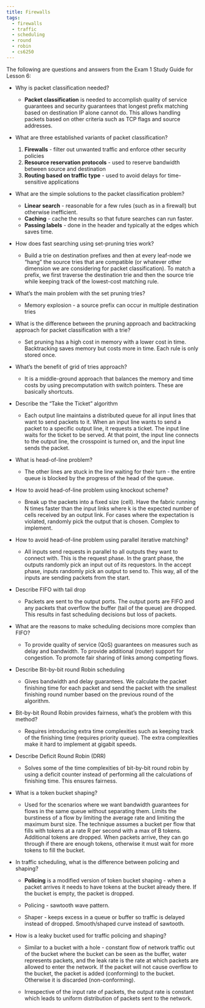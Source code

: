 ```yaml
---
title: Firewalls
tags:
  - firewalls
  - traffic
  - scheduling
  - round
  - robin
  - cs6250
---
```


The following are questions and answers from the Exam 1 Study Guide for Lesson 6:

- Why is packet classification needed?

  - **Packet classification** is needed to accomplish quality of service guarantees and security
    guarantees that longest prefix matching based on destination IP alone cannot do. This allows
    handling packets based on other criteria such as TCP flags and source addresses.

- What are three established variants of packet classification?

  1. **Firewalls** - filter out unwanted traffic and enforce other security policies
  2. **Resource reservation protocols** - used to reserve bandwidth between source and destination
  3. **Routing based on traffic type** - used to avoid delays for time-sensitive applications

- What are the simple solutions to the packet classification problem?

  - **Linear search** - reasonable for a few rules (such as in a firewall) but otherwise
    inefficient.
  - **Caching** - cache the results so that future searches can run faster.
  - **Passing labels** - done in the header and typically at the edges which saves time.

- How does fast searching using set-pruning tries work?

  - Build a trie on destination prefixes and then at every leaf-node we “hang” the source tries that
    are compatible (or whatever other dimension we are considering for packet classification). To
    match a prefix, we first traverse the destination trie and then the source trie while keeping
    track of the lowest-cost matching rule.

- What’s the main problem with the set pruning tries?

  - Memory explosion - a source prefix can occur in multiple destination tries

- What is the difference between the pruning approach and backtracking approach for packet
  classification with a trie?

  - Set pruning has a high cost in memory with a lower cost in time. Backtracking saves memory but
    costs more in time. Each rule is only stored once.

- What’s the benefit of grid of tries approach?

  - It is a middle-ground approach that balances the memory and time costs by using precomputation
    with switch pointers. These are basically shortcuts.

- Describe the “Take the Ticket” algorithm

  - Each output line maintains a distributed queue for all input lines that want to send packets to
    it. When an input line wants to send a packet to a specific output line, it requests a ticket.
    The input line waits for the ticket to be served. At that point, the input line connects to the
    output line, the crosspoint is turned on, and the input line sends the packet.

- What is head-of-line problem?

  - The other lines are stuck in the line waiting for their turn - the entire queue is blocked by
    the progress of the head of the queue.

- How to avoid head-of-line problem using knockout scheme?

  - Break up the packets into a fixed size (cell). Have the fabric running N times faster than the
    input links where k is the expected number of cells received by an output link. For cases where
    the expectation is violated, randomly pick the output that is chosen. Complex to implement.

- How to avoid head-of-line problem using parallel iterative matching?

  - All inputs send requests in parallel to all outputs they want to connect with. This is the
    request phase. In the grant phase, the outputs randomly pick an input out of its requestors. In
    the accept phase, inputs randomly pick an output to send to. This way, all of the inputs are
    sending packets from the start.

- Describe FIFO with tail drop

  - Packets are sent to the output ports. The output ports are FIFO and any packets that overflow
    the buffer (tail of the queue) are dropped. This results in fast scheduling decisions but loss
    of packets.

- What are the reasons to make scheduling decisions more complex than FIFO?

  - To provide quality of service (QoS) guarantees on measures such as delay and bandwidth. To
    provide additional (router) support for congestion. To promote fair sharing of links among
    competing flows.

- Describe Bit-by-bit round Robin scheduling

  - Gives bandwidth and delay guarantees. We calculate the packet finishing time for each packet and
    send the packet with the smallest finishing round number based on the previous round of the
    algorithm.

- Bit-by-bit Round Robin provides fairness, what’s the problem with this method?

  - Requires introducing extra time complexities such as keeping track of the finishing time
    (requires priority queue). The extra complexities make it hard to implement at gigabit speeds.

- Describe Deficit Round Robin (DRR)

  - Solves some of the time complexities of bit-by-bit round robin by using a deficit counter
    instead of performing all the calculations of finishing time. This ensures fairness.

- What is a token bucket shaping?

  - Used for the scenarios where we want bandwidth guarantees for flows in the same queue without
    separating them. Limits the burstiness of a flow by limiting the average rate and limiting the
    maximum burst size. The technique assumes a bucket per flow that fills with tokens at a rate R
    per second with a max of B tokens. Additional tokens are dropped. When packets arrive, they can
    go through if there are enough tokens, otherwise it must wait for more tokens to fill the
    bucket.

- In traffic scheduling, what is the difference between policing and shaping?

  - **Policing** is a modified version of token bucket shaping - when a packet arrives it needs to
    have tokens at the bucket already there. If the bucket is empty, the packet is dropped.

  - Policing - sawtooth wave pattern.
  - Shaper - keeps excess in a queue or buffer so traffic is delayed instead of dropped.
    Smooth/shaped curve instead of sawtooth.

- How is a leaky bucket used for traffic policing and shaping?

  - Similar to a bucket with a hole - constant flow of network traffic out of the bucket where the
    bucket can be seen as the buffer, water represents packets, and the leak rate is the rate at
    which packets are allowed to enter the network. If the packet will not cause overflow to the
    bucket, the packet is added (conforming) to the bucket. Otherwise it is discarded
    (non-conforming).

  - Irrespective of the input rate of packets, the output rate is constant which leads to uniform
    distribution of packets sent to the network.
